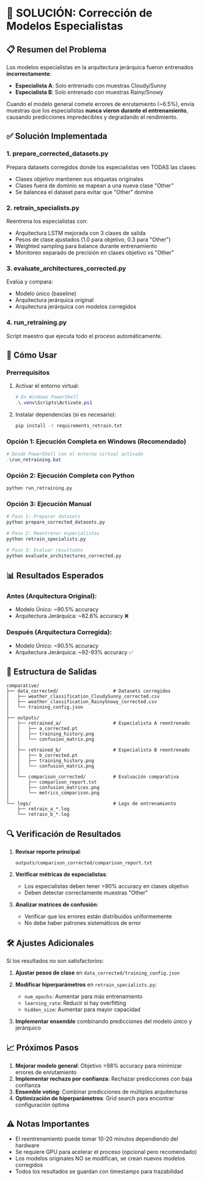 # 🔧 SOLUCIÓN: Corrección de Modelos Especialistas

## 📋 Resumen del Problema

Los modelos especialistas en la arquitectura jerárquica fueron entrenados **incorrectamente**:
- **Especialista A**: Solo entrenado con muestras Cloudy/Sunny
- **Especialista B**: Solo entrenado con muestras Rainy/Snowy

Cuando el modelo general comete errores de enrutamiento (~6.5%), envía muestras que los especialistas **nunca vieron durante el entrenamiento**, causando predicciones impredecibles y degradando el rendimiento.

## ✅ Solución Implementada

### 1. **prepare_corrected_datasets.py**
Prepara datasets corregidos donde los especialistas ven TODAS las clases:
- Clases objetivo mantienen sus etiquetas originales
- Clases fuera de dominio se mapean a una nueva clase "Other"
- Se balancea el dataset para evitar que "Other" domine

### 2. **retrain_specialists.py**
Reentrena los especialistas con:
- Arquitectura LSTM mejorada con 3 clases de salida
- Pesos de clase ajustados (1.0 para objetivo, 0.3 para "Other")
- Weighted sampling para balance durante entrenamiento
- Monitoreo separado de precisión en clases objetivo vs "Other"

### 3. **evaluate_architectures_corrected.py**
Evalúa y compara:
- Modelo único (baseline)
- Arquitectura jerárquica original
- Arquitectura jerárquica con modelos corregidos

### 4. **run_retraining.py**
Script maestro que ejecuta todo el proceso automáticamente.

## 🚀 Cómo Usar

### Prerrequisitos
1. Activar el entorno virtual:
   ```powershell
   # En Windows PowerShell
   .\.venv\Scripts\Activate.ps1
   ```

2. Instalar dependencias (si es necesario):
   ```bash
   pip install -r requirements_retrain.txt
   ```

### Opción 1: Ejecución Completa en Windows (Recomendado)
```powershell
# Desde PowerShell con el entorno virtual activado
.\run_retraining.bat
```

### Opción 2: Ejecución Completa con Python
```bash
python run_retraining.py
```

### Opción 3: Ejecución Manual
```bash
# Paso 1: Preparar datasets
python prepare_corrected_datasets.py

# Paso 2: Reentrenar especialistas
python retrain_specialists.py

# Paso 3: Evaluar resultados
python evaluate_architectures_corrected.py
```

## 📊 Resultados Esperados

### Antes (Arquitectura Original):
- Modelo Único: ~90.5% accuracy
- Arquitectura Jerárquica: ~82.6% accuracy ❌

### Después (Arquitectura Corregida):
- Modelo Único: ~90.5% accuracy
- Arquitectura Jerárquica: ~92-93% accuracy ✅

## 📁 Estructura de Salidas

```
comparative/
├── data_corrected/                    # Datasets corregidos
│   ├── weather_classification_CloudySunny_corrected.csv
│   ├── weather_classification_RainySnowy_corrected.csv
│   └── training_config.json
│
├── outputs/
│   ├── retrained_a/                   # Especialista A reentrenado
│   │   ├── a_corrected.pt
│   │   ├── training_history.png
│   │   └── confusion_matrix.png
│   │
│   ├── retrained_b/                   # Especialista B reentrenado
│   │   ├── b_corrected.pt
│   │   ├── training_history.png
│   │   └── confusion_matrix.png
│   │
│   └── comparison_corrected/          # Evaluación comparativa
│       ├── comparison_report.txt
│       ├── confusion_matrices.png
│       └── metrics_comparison.png
│
└── logs/                              # Logs de entrenamiento
    ├── retrain_a_*.log
    └── retrain_b_*.log
```

## 🔍 Verificación de Resultados

1. **Revisar reporte principal**:
   ```
   outputs/comparison_corrected/comparison_report.txt
   ```

2. **Verificar métricas de especialistas**:
   - Los especialistas deben tener >90% accuracy en clases objetivo
   - Deben detectar correctamente muestras "Other"

3. **Analizar matrices de confusión**:
   - Verificar que los errores están distribuidos uniformemente
   - No debe haber patrones sistemáticos de error

## 🛠️ Ajustes Adicionales

Si los resultados no son satisfactorios:

1. **Ajustar pesos de clase** en `data_corrected/training_config.json`
2. **Modificar hiperparámetros** en `retrain_specialists.py`:
   - `num_epochs`: Aumentar para más entrenamiento
   - `learning_rate`: Reducir si hay overfitting
   - `hidden_size`: Aumentar para mayor capacidad

3. **Implementar ensemble** combinando predicciones del modelo único y jerárquico

## 📈 Próximos Pasos

1. **Mejorar modelo general**: Objetivo >98% accuracy para minimizar errores de enrutamiento
2. **Implementar rechazo por confianza**: Rechazar predicciones con baja confianza
3. **Ensemble voting**: Combinar predicciones de múltiples arquitecturas
4. **Optimización de hiperparámetros**: Grid search para encontrar configuración óptima

## ⚠️ Notas Importantes

- El reentrenamiento puede tomar 10-20 minutos dependiendo del hardware
- Se requiere GPU para acelerar el proceso (opcional pero recomendado)
- Los modelos originales NO se modifican, se crean nuevos modelos corregidos
- Todos los resultados se guardan con timestamps para trazabilidad